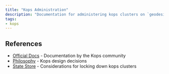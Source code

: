 ```yaml
---
title: "Kops Administration"
description: "Documentation for administering kops clusters on `geodesic`"
tags:
- kops
---
```


## References
- [Official Docs](https://github.com/kubernetes/kops/tree/master/docs) - Documentation by the Kops community
- [Philosophy](https://github.com/kubernetes/kops/blob/master/docs/philosophy.md) - Kops design decisions
- [State Store](https://github.com/kubernetes/kops/blob/master/docs/state.md) - Considerations for locking down kops clusters
